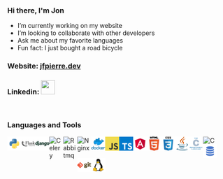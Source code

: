 ### Hi there, I'm Jon

- I’m currently working on my website
- I’m looking to collaborate with other developers
- Ask me about my favorite languages
- Fun fact: I just bought a road bicycle

### Website: [jfpierre.dev][website]
### Linkedin: [<img height="32" width="32" src="https://cdn.jsdelivr.net/npm/simple-icons@v3/icons/linkedin.svg" />][linkedin]

<br />

### Languages and Tools
<!-- github language search -->

[<img align="left" alt="Python" width="32px" src=
"https://raw.githubusercontent.com/github/explore/80688e429a7d4ef2fca1e82350fe8e3517d3494d/topics/python/python.png" />][python]

[<img align="left" alt="Flask" width="32px" src=
"https://raw.githubusercontent.com/github/explore/80688e429a7d4ef2fca1e82350fe8e3517d3494d/topics/flask/flask.png" />][flask]

[<img align="left" alt="Django" width="32px" src=
"https://raw.githubusercontent.com/github/explore/80688e429a7d4ef2fca1e82350fe8e3517d3494d/topics/django/django.png" />][django]

[<img align="left" alt="Celery" width="32px" src=
"https://docs.celeryproject.org/en/stable/_static/celery_512.png" />][celery]

[<img align="left" alt="Rabbitmq" width="32px" src=
"https://www.rabbitmq.com/img/rabbitmq_logo_strap.png" />][rabbitmq]

[<img align="left" alt="Nginx" width="32px" src=
"https://nginx.org/nginx.png" />][nginx]

[<img align="left" alt="Docker" width="32px" src=
"https://raw.githubusercontent.com/github/explore/80688e429a7d4ef2fca1e82350fe8e3517d3494d/topics/docker/docker.png" />][docker]

[<img align="left" alt="JavaScript" width="32px" src=
"https://raw.githubusercontent.com/github/explore/80688e429a7d4ef2fca1e82350fe8e3517d3494d/topics/javascript/javascript.png" />][javascript]

[<img align="left" alt="" width="32px" src=
"https://raw.githubusercontent.com/github/explore/80688e429a7d4ef2fca1e82350fe8e3517d3494d/topics/typescript/typescript.png" />][typescript]

[<img align="left" alt="Angular" width="32px" src=
"https://raw.githubusercontent.com/github/explore/80688e429a7d4ef2fca1e82350fe8e3517d3494d/topics/angular/angular.png" />][angular]

[<img align="left" alt="HTML5" width="32px" src=
"https://raw.githubusercontent.com/github/explore/80688e429a7d4ef2fca1e82350fe8e3517d3494d/topics/html/html.png" />][html]

[<img align="left" alt="CSS" width="32px" src=
"https://raw.githubusercontent.com/github/explore/80688e429a7d4ef2fca1e82350fe8e3517d3494d/topics/css/css.png" />][css]

[<img align="left" alt="Java" width="32px" src=
"https://raw.githubusercontent.com/github/explore/80688e429a7d4ef2fca1e82350fe8e3517d3494d/topics/java/java.png" />][java]

[<img align="left" alt="C" width="32px" src=
"https://raw.githubusercontent.com/github/explore/80688e429a7d4ef2fca1e82350fe8e3517d3494d/topics/c/c.png" />][C]

[<img align="left" alt="C" width="32px" src=
"https://raw.githubusercontent.com/simple-icons/simple-icons/0181b18da750e20a23b1602414d25c72116e8b93/icons/cplusplus.svg" />][C++]

[<img align="left" alt="SQL" width="32px" src=
"https://raw.githubusercontent.com/github/explore/80688e429a7d4ef2fca1e82350fe8e3517d3494d/topics/sql/sql.png" />][SQL]


[<img align="left" alt="Git" width="32px" src=
"https://raw.githubusercontent.com/github/explore/80688e429a7d4ef2fca1e82350fe8e3517d3494d/topics/git/git.png" />][Git]

[<img align="left" alt="Linux" width="32px" src=
"https://raw.githubusercontent.com/github/explore/80688e429a7d4ef2fca1e82350fe8e3517d3494d/topics/linux/linux.png" />][linux]



<!--https://www.rabbitmq.com/img/logo-rabbitmq.svg-->

<!-- links -->
[website]: https://jfpierre.dev
[linkedin]: https://www.linkedin.com/in/jpierre1

[angular]: https://angular.io/
[C]: https://cppreference.com/w/cpp
[C++]: https://cppreference.com/w/c
[java]: https://www.java.com
[docker]: https://www.docker.com/
[nginx]: https://www.nginx.com/
[python]: https://www.python.org/
[html]: https://www.w3schools.com/html/
[css]: https://www.w3schools.com/css/
[javascript]: https://www.javascript.com/
[SQL]: https://www.w3schools.com/sql/
[git]: https://git-scm.com/
[linux]: https://www.linux.org/
[typescript]: https://www.typescriptlang.org/
[flask]: https://flask.palletsprojects.com
[django]: https://www.djangoproject.com/
[celery]: https://docs.celeryproject.org
[rabbitmq]: https://www.rabbitmq.com/

